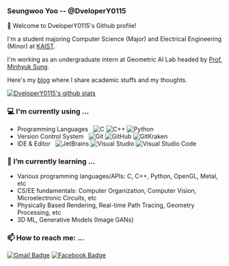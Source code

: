 ### Seungwoo Yoo -- @DveloperY0115
👋 Welcome to DveloperY0115's Github profile!

I'm a student majoring Computer Science (Major) and Electrical Engineering (Minor) at [KAIST](https://www.kaist.ac.kr/).

I'm working as an undergraduate intern at Geometric AI Lab headed by [Prof. Minhyuk Sung](https://mhsung.github.io).

Here's my [blog](https://dvelopery0115.github.io) where I share academic stuffs and my thoughts.

[![DveloperY0115's github stats](https://github-readme-stats-sigma-five.vercel.app/api?username=dvelopery0115&show_icons=true&hide_border=true)](https://github.com/DveloperY0115)

### 💻 I'm currently using ...
- Programming Languages &nbsp;
    ![C](https://img.shields.io/badge/-C-333333?logo=C)
    ![C++](https://img.shields.io/badge/-C++-333333?logo=C%2B%2B) 
    ![Python](https://img.shields.io/badge/-Python-333333?logo=python)
- Version Control System &nbsp;
    ![Git](https://img.shields.io/badge/-Git-333333?style=flat&logo=git)
    ![GitHub](https://img.shields.io/badge/-GitHub-333333?style=flat&logo=github)
    ![GitKraken](https://img.shields.io/badge/-GitKraken-333333?style=flat&logo=GitKraken)
- IDE & Editor &nbsp;
    ![JetBrains](https://img.shields.io/badge/-JetBrains-333333?style=flat&logo=JetBrains)
    ![Visual Studio](https://img.shields.io/badge/-Visual%20Studio-333333?style=flat&logo=visual-studio&logoColor=5D2B90)
    ![Visual Studio Code](https://img.shields.io/badge/-Visual%20Studio%20Code-333333?style=flat&logo=visual-studio-code&logoColor=007ACC)

### 🌱 I’m currently learning ...
- Various programming languages/APIs: C, C++, Python, OpenGL, Metal, etc
- CS/EE fundamentals: Computer Organization, Computer Vision, Microelectronic Circuits, etc
- Physically Based Rendering, Real-time Path Tracing, Geometry Processing, etc
- 3D ML, Generative Models (Image GANs)

### 📫 How to reach me: ...
[![Gmail Badge](https://img.shields.io/badge/-Gmail-d14836?style=flat-square&logo=Gmail&logoColor=white&link=mailto:dreamy1534@gmail.com)](mailto:dreamy1534@gmail.com)
[![Facebook Badge](https://img.shields.io/badge/-Facebook-1877f2?style=flat-square&logo=facebook&logoColor=white&link=https://www.facebook.com/dvelopery0115/)](https://www.facebook.com/dvelopery0115/)
<!--
**DveloperY0115/dvelopery0115** is a ✨ _special_ ✨ repository because its `README.md` (this file) appears on your GitHub profile.

Here are some ideas to get you started:

- 🔭 I’m currently working on ...
- 🌱 I’m currently learning ...
- 👯 I’m looking to collaborate on ...
- 🤔 I’m looking for help with ...
- 💬 Ask me about ...
- 📫 How to reach me: ...
- 😄 Pronouns: ...
- ⚡ Fun fact: ...
-->
